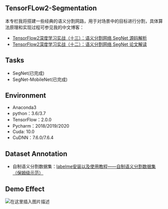 ## TensorFLow2-Segmentation
本专栏我将搭建一些经典的语义分割网路，用于对场景中的目标进行分割，具体算法原理和实现过程可参见我的中文博客：
- [TensorFlow2深度学习实战（十三）：语义分割网络 SegNet 源码解析](https://ai-wx.blog.csdn.net/article/details/107338470)
- [TensorFlow2深度学习实战（十二）：语义分割网络 SegNet 论文解读](https://ai-wx.blog.csdn.net/article/details/106732783)

## Tasks
- SegNet(已完成)  
- SegNet-MobileNet(已完成)

## Environment
- Anaconda3  
- python：3.6/3.7  
- TensorFlow：2.0.0   
- Pycharm：2018/2019/2020  
- Cuda: 10.0   
- CuDNN：7.6.0/7.6.4

## Dataset Annotation
- 自制语义分割数据集：[labelme安装以及使用教程——自制语义分割数据集（保姆级示范）](https://blog.csdn.net/wjinjie/article/details/106735141)

## Demo Effect
![在这里插入图片描述](https://img-blog.csdnimg.cn/20200714190057663.png?x-oss-process=image/watermark,type_ZmFuZ3poZW5naGVpdGk,shadow_10,text_aHR0cHM6Ly9ibG9nLmNzZG4ubmV0L3dqaW5qaWU=,size_16,color_FFFFFF,t_70#pic_center)
